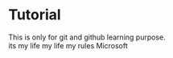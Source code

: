 # Tutorial
This is only for git and github learning purpose.
<br>
its my life my life my rules
Microsoft
